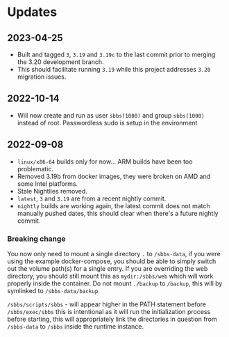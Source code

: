 # Updates

## 2023-04-25

- Built and tagged `3`, `3.19` and `3.19c` to the last commit prior to merging
  the 3.20 development branch.
- This should facilitate running `3.19` while this project addresses `3.20`
  migration issues.

## 2022-10-14

- Will now create and run as user `sbbs(1000)` and group `sbbs(1000)` instead of
  root. Passwordless sudo is setup in the environment

## 2022-09-08

- `linux/x86-64` builds only for now... ARM builds have been too problematic.
- Removed 3.19b from docker images, they were broken on AMD and some Intel
  platforms.
- Stale Nightlies removed.
- `latest`, `3` and `3.19` are from a recent nightly commit.
- `nightly` builds are working again, the latest commit does not match manually
  pushed dates, this should clear when there's a future nightly commit.

### Breaking change

You now only need to mount a single directory `.` to `/sbbs-data`, if you were
using the example docker-compose, you should be able to simply switch out the
volume path(s) for a single entry. If you are overriding the web directory, you
should still mount this as `mydir:/sbbs/web` which will work properly inside the
container. Do not mount `./backup` to `/backup`, this will by symlinked to
`/sbbs-data/backup`

`/sbbs/scripts/sbbs` - will appear higher in the PATH statement before
`/sbbs/exec/sbbs` this is intentional as it will run the initialization process
before starting, this will appropriately link the directories in question from
`/sbbs-data` to `/sbbs` inside the runtime instance.
